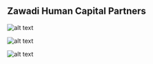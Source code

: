 ## Zawadi Human Capital Partners


![alt text](https://raw.githubusercontent.com/willcofer555/Zawadi_HCP/staticfiles/images/github_home.png)

![alt text](https://raw.githubusercontent.com/willcofer555/Zawadi_HCP/staticfiles/images/github_dashboard.png)

![alt text](https://raw.githubusercontent.com/willcofer555/Zawadi_HCP/staticfiles/images/github_resources.png)
